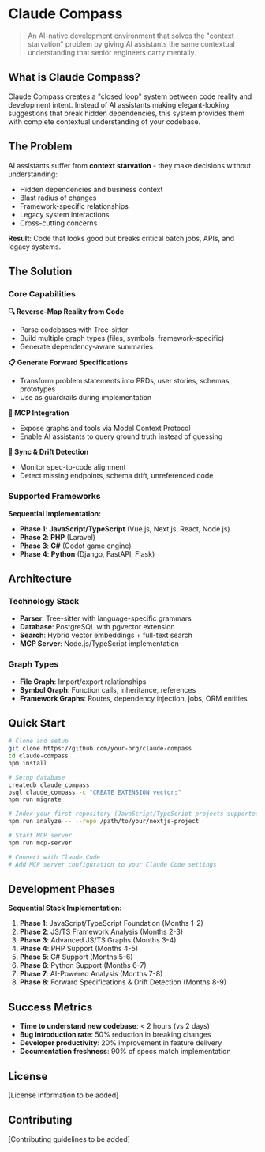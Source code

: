 # Claude Compass

> An AI-native development environment that solves the "context starvation" problem by giving AI assistants the same contextual understanding that senior engineers carry mentally.

## What is Claude Compass?

Claude Compass creates a "closed loop" system between code reality and development intent. Instead of AI assistants making elegant-looking suggestions that break hidden dependencies, this system provides them with complete contextual understanding of your codebase.

## The Problem

AI assistants suffer from **context starvation** - they make decisions without understanding:
- Hidden dependencies and business context
- Blast radius of changes
- Framework-specific relationships
- Legacy system interactions
- Cross-cutting concerns

**Result**: Code that looks good but breaks critical batch jobs, APIs, and legacy systems.

## The Solution

### Core Capabilities

**🔍 Reverse-Map Reality from Code**
- Parse codebases with Tree-sitter
- Build multiple graph types (files, symbols, framework-specific)
- Generate dependency-aware summaries

**📋 Generate Forward Specifications**
- Transform problem statements into PRDs, user stories, schemas, prototypes
- Use as guardrails during implementation

**🔌 MCP Integration**
- Expose graphs and tools via Model Context Protocol
- Enable AI assistants to query ground truth instead of guessing

**🔄 Sync & Drift Detection**
- Monitor spec-to-code alignment
- Detect missing endpoints, schema drift, unreferenced code

### Supported Frameworks

**Sequential Implementation:**
- **Phase 1**: **JavaScript/TypeScript** (Vue.js, Next.js, React, Node.js)
- **Phase 2**: **PHP** (Laravel)
- **Phase 3**: **C#** (Godot game engine)
- **Phase 4**: **Python** (Django, FastAPI, Flask)

## Architecture

### Technology Stack
- **Parser**: Tree-sitter with language-specific grammars
- **Database**: PostgreSQL with pgvector extension
- **Search**: Hybrid vector embeddings + full-text search
- **MCP Server**: Node.js/TypeScript implementation

### Graph Types
- **File Graph**: Import/export relationships
- **Symbol Graph**: Function calls, inheritance, references
- **Framework Graphs**: Routes, dependency injection, jobs, ORM entities

## Quick Start

```bash
# Clone and setup
git clone https://github.com/your-org/claude-compass
cd claude-compass
npm install

# Setup database
createdb claude_compass
psql claude_compass -c "CREATE EXTENSION vector;"
npm run migrate

# Index your first repository (JavaScript/TypeScript projects supported first)
npm run analyze -- --repo /path/to/your/nextjs-project

# Start MCP server
npm run mcp-server

# Connect with Claude Code
# Add MCP server configuration to your Claude Code settings
```

## Development Phases

**Sequential Stack Implementation:**
1. **Phase 1**: JavaScript/TypeScript Foundation (Months 1-2)
2. **Phase 2**: JS/TS Framework Analysis (Months 2-3)
3. **Phase 3**: Advanced JS/TS Graphs (Months 3-4)
4. **Phase 4**: PHP Support (Months 4-5)
5. **Phase 5**: C# Support (Months 5-6)
6. **Phase 6**: Python Support (Months 6-7)
7. **Phase 7**: AI-Powered Analysis (Months 7-8)
8. **Phase 8**: Forward Specifications & Drift Detection (Months 8-9)

## Success Metrics

- **Time to understand new codebase**: < 2 hours (vs 2 days)
- **Bug introduction rate**: 50% reduction in breaking changes
- **Developer productivity**: 20% improvement in feature delivery
- **Documentation freshness**: 90% of specs match implementation

## License

[License information to be added]

## Contributing

[Contributing guidelines to be added]